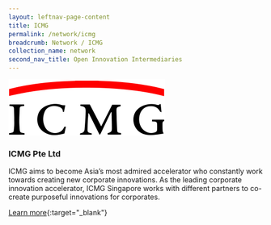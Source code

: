 ```yaml
---
layout: leftnav-page-content
title: ICMG
permalink: /network/icmg
breadcrumb: Network / ICMG
collection_name: network
second_nav_title: Open Innovation Intermediaries
---
```

<div class="networklogo">
<a href="https://www.icmg.com.sg?utm_source=openinnovationnetwork.sg&utm_medium=referral">
<img src="/images/partners/ICMG logo.PNG" alt="1">
</a>
  </div>

<h3>ICMG Pte Ltd</h3>

ICMG aims to become Asia’s most admired accelerator who constantly work towards creating new corporate innovations. As the leading corporate innovation accelerator, ICMG Singapore works with different partners to co-create purposeful innovations for corporates.

[Learn more](https://www.icmg.com.sg?utm_source=openinnovationnetwork.sg&utm_medium=referral){:target="_blank"}
